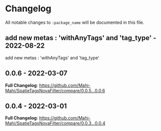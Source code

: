 # Changelog

All notable changes to `:package_name` will be documented in this file.

## add new metas : 'withAnyTags' and 'tag_type' - 2022-08-22

add new metas : 'withAnyTags' and 'tag_type'

## 0.0.6 - 2022-03-07

**Full Changelog**: https://github.com/Mahi-Mahi/SpatieTagsNovaFilter/compare/0.0.5...0.0.6

## 0.0.4 - 2022-03-01

**Full Changelog**: https://github.com/Mahi-Mahi/SpatieTagsNovaFilter/compare/0.0.3...0.0.4
